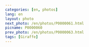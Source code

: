 ```yaml
---
categories: [en, photos]
lang: en
layout: photo
next_photo: /en/photos/P0000061.html
picname: P0000060
prev_photo: /en/photos/P0000063.html
tags: [Giraffe]
---
```


